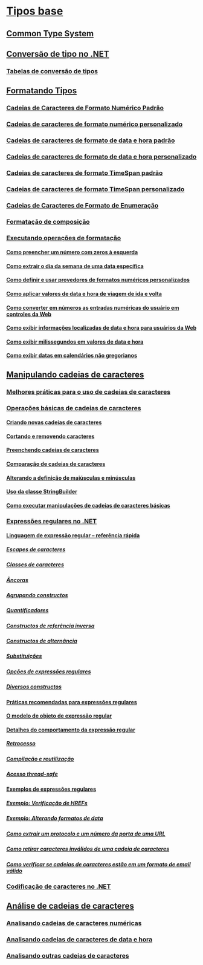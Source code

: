 # [Tipos base](index.md)
## [Common Type System](common-type-system.md)
## [Conversão de tipo no .NET](type-conversion.md)
### [Tabelas de conversão de tipos](conversion-tables.md)
## [Formatando Tipos](formatting-types.md)
### [Cadeias de Caracteres de Formato Numérico Padrão](standard-numeric-format-strings.md)
### [Cadeias de caracteres de formato numérico personalizado](custom-numeric-format-strings.md)
### [Cadeias de caracteres de formato de data e hora padrão](standard-date-and-time-format-strings.md)
### [Cadeias de caracteres de formato de data e hora personalizado](custom-date-and-time-format-strings.md)
### [Cadeias de caracteres de formato TimeSpan padrão](standard-timespan-format-strings.md)
### [Cadeias de caracteres de formato TimeSpan personalizado](custom-timespan-format-strings.md)
### [Cadeias de Caracteres de Formato de Enumeração](enumeration-format-strings.md)
### [Formatação de composição](composite-formatting.md)
### [Executando operações de formatação](performing-formatting-operations.md)
#### [Como preencher um número com zeros à esquerda](how-to-pad-a-number-with-leading-zeros.md)
#### [Como extrair o dia da semana de uma data específica](how-to-extract-the-day-of-the-week-from-a-specific-date.md)
#### [Como definir e usar provedores de formatos numéricos personalizados](how-to-define-and-use-custom-numeric-format-providers.md)
#### [Como aplicar valores de data e hora de viagem de ida e volta](how-to-round-trip-date-and-time-values.md)
#### [Como converter em números as entradas numéricas do usuário em controles da Web](how-to-convert-numeric-user-input-in-web-controls-to-numbers.md)
#### [Como exibir informações localizadas de data e hora para usuários da Web](how-to-display-localized-date-and-time-information-to-web-users.md)
#### [Como exibir milissegundos em valores de data e hora](how-to-display-milliseconds-in-date-and-time-values.md)
#### [Como exibir datas em calendários não gregorianos](how-to-display-dates-in-non-gregorian-calendars.md)
## [Manipulando cadeias de caracteres](manipulating-strings.md)
### [Melhores práticas para o uso de cadeias de caracteres](best-practices-strings.md)
### [Operações básicas de cadeias de caracteres](basic-string-operations.md)
#### [Criando novas cadeias de caracteres](creating-new.md)
#### [Cortando e removendo caracteres](trimming.md)
#### [Preenchendo cadeias de caracteres](padding.md)
#### [Comparação de cadeias de caracteres](comparing.md)
#### [Alterando a definição de maiúsculas e minúsculas](changing-case.md)
#### [Uso da classe StringBuilder](stringbuilder.md)
#### [Como executar manipulações de cadeias de caracteres básicas](basic-manipulations.md)
### [Expressões regulares no .NET](regular-expressions.md)
#### [Linguagem de expressão regular – referência rápida](regular-expression-language-quick-reference.md)
##### [Escapes de caracteres](character-escapes-in-regular-expressions.md)
##### [Classes de caracteres](character-classes-in-regular-expressions.md)
##### [Âncoras](anchors-in-regular-expressions.md)
##### [Agrupando constructos](grouping-constructs-in-regular-expressions.md)
##### [Quantificadores](quantifiers-in-regular-expressions.md)
##### [Constructos de referência inversa](backreference-constructs-in-regular-expressions.md)
##### [Constructos de alternância](alternation-constructs-in-regular-expressions.md)
##### [Substituições](substitutions-in-regular-expressions.md)
##### [Opções de expressões regulares](regular-expression-options.md)
##### [Diversos constructos](miscellaneous-constructs-in-regular-expressions.md)
#### [Práticas recomendadas para expressões regulares](best-practices.md)
#### [O modelo de objeto de expressão regular](the-regular-expression-object-model.md)
#### [Detalhes do comportamento da expressão regular](details-of-regular-expression-behavior.md)
##### [Retrocesso](backtracking-in-regular-expressions.md)
##### [Compilação e reutilização](compilation-and-reuse-in-regular-expressions.md)
##### [Acesso thread-safe](thread-safety-in-regular-expressions.md)
#### [Exemplos de expressões regulares](regular-expression-examples.md)
##### [Exemplo: Verificação de HREFs](regular-expression-example-scanning-for-hrefs.md)
##### [Exemplo: Alterando formatos de data](regular-expression-example-changing-date-formats.md)
##### [Como extrair um protocolo e um número da porta de uma URL](how-to-extract-a-protocol-and-port-number-from-a-url.md)
##### [Como retirar caracteres inválidos de uma cadeia de caracteres](how-to-strip-invalid-characters-from-a-string.md)
##### [Como verificar se cadeias de caracteres estão em um formato de email válido](how-to-verify-that-strings-are-in-valid-email-format.md)
### [Codificação de caracteres no .NET](character-encoding.md)
## [Análise de cadeias de caracteres](parsing-strings.md)
### [Analisando cadeias de caracteres numéricas](parsing-numeric.md)
### [Analisando cadeias de caracteres de data e hora](parsing-datetime.md)
### [Analisando outras cadeias de caracteres](parsing-other.md)
